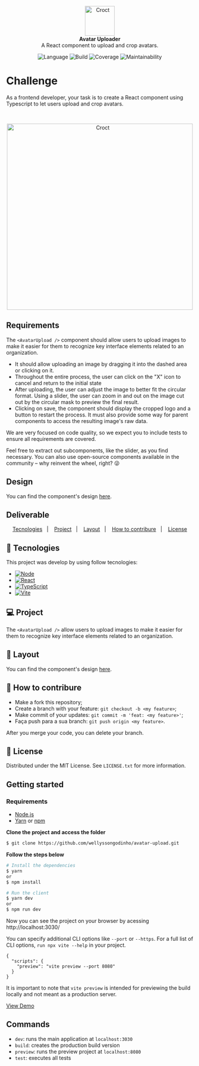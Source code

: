 <p align="center">
    <a href="https://croct.com">
      <img src="https://cdn.croct.io/brand/logo/repo-icon-green.svg" alt="Croct" height="80"/>
    </a>
    <br />
    <strong>Avatar Uploader</strong>
    <br />
    A React component to upload and crop avatars.
</p>
<p align="center">
    <img alt="Language" src="https://img.shields.io/badge/language-TypeScript-blue" />
    <img alt="Build" src="https://img.shields.io/badge/build-passing-green" />
    <img alt="Coverage" src="https://img.shields.io/badge/coverage-100%25-green" />
    <img alt="Maintainability" src="https://img.shields.io/badge/maintainability-100-green" />
</p>

# Challenge

As a frontend developer, your task is to create a React component using Typescript to let users upload and crop avatars.

<br/>

<p align="center">
    <img src="https://user-images.githubusercontent.com/943036/132790508-1d0b64be-9fc8-4cfc-8e12-a3066d373008.png" alt="Croct" width="500"/>
</p>

## Requirements

The `<AvatarUpload />` component should allow users to upload images to make it easier for them to recognize key interface elements related to an organization.

- It should allow uploading an image by dragging it into the dashed area or clicking on it.
- Throughout the entire process, the user can click on the "X" icon to cancel and return to the initial state
- After uploading, the user can adjust the image to better fit the circular format. Using a slider, the user can zoom in and out on the image cut out by the circular mask to preview the final result.
- Clicking on save, the component should display the cropped logo and a button to restart the process. It must also provide some way for parent components to access the resulting image's raw data.

We are very focused on code quality, so we expect you to include tests to ensure all requirements are covered.

Feel free to extract out subcomponents, like the slider, as you find necessary. You can also use open-source components available in the community – why reinvent the wheel, right? 😜

## Design

You can find the component's design [here](https://www.figma.com/file/aiiSV722MgNFBy0WqgfeQL/Challenges?node-id=1%3A19).

## Deliverable

<p align="center">
  <a href="#rocket-tecnologies">Tecnologies</a>&nbsp;&nbsp;&nbsp;|&nbsp;&nbsp;&nbsp;
  <a href="#project">Project</a>&nbsp;&nbsp;&nbsp;|&nbsp;&nbsp;&nbsp;
  <a href="#layout">Layout</a>&nbsp;&nbsp;&nbsp;|&nbsp;&nbsp;&nbsp;
  <a href="#how-to-contribure">How to contribure</a>&nbsp;&nbsp;&nbsp;|&nbsp;&nbsp;&nbsp;
  <a href="#memo-license">License</a>
</p>

## :rocket: Tecnologies

This project was develop by using follow tecnologies:

* [![Node][Node.js]][Node-url]
* [![React][React.js]][React-url]
* [![TypeScript][TypeScript.org]][TypeScript-url]
* [![Vite][Vite.js]][Vite-url]

## 💻 Project

The `<AvatarUpload />` allow users to upload images to make it easier for them to recognize key interface elements related to an organization.

## 🔖 Layout

You can find the component's design [here](https://www.figma.com/file/aiiSV722MgNFBy0WqgfeQL/Challenges?node-id=1%3A19).

## 🤔 How to contribure

- Make a fork this repository;
- Create a branch with your feature: `git checkout -b <my feature>`;
- Make commit of your updates: `git commit -m 'feat: <my feature>'`;
- Faça push para a sua branch: `git push origin <my feature>`.

After you merge your code, you can delete your branch.

## :memo: License

Distributed under the MIT License. See `LICENSE.txt` for more information.

## Getting started

### Requirements

- [Node.js](https://nodejs.org/en/)
- [Yarn](https://classic.yarnpkg.com/) or [npm](https://www.npmjs.com/)

**Clone the project and access the folder**

```bash
$ git clone https://github.com/wellyssongodinho/avatar-upload.git
```

**Follow the steps below**

```bash
# Install the dependencies
$ yarn
or
$ npm install

# Run the client
$ yarn dev
or
$ npm run dev
```

Now you can see the project on your browser by acessing http://localhost:3030/

You can specify additional CLI options like `--port` or `--https`. For a full list of CLI options, `run npx vite --help` in your project.

```
{
  "scripts": {
    "preview": "vite preview --port 8080"
  }
}
```
It is important to note that `vite preview` is intended for previewing the build locally and not meant as a production server.

<a class="demo-link" href="https://react-zoom.vercel.app/" target="_blank" rel="noopener">View Demo</a>

## Commands

- `dev`: runs the main application at `localhost:3030`
- `build`: creates the production build version
- `preview`: runs the preview project at `localhost:8080`
- `test`: executes all tests

[Node.js]: https://img.shields.io/badge/Node-20232A?style=for-the-badge&logo=nodedotjs&logoColor=#339933
[Node-url]: https://nodejs.org/

[React.js]: https://img.shields.io/badge/React-20232A?style=for-the-badge&logo=react&logoColor=#61DAFB
[React-url]: https://reactjs.org/

[Vite.js]: https://img.shields.io/badge/Vite-bd34fe?style=for-the-badge&logo=vite&logoColor=yellow
[Vite-url]: https://vitejs.dev/

[TypeScript.org]: https://img.shields.io/badge/TypeScript-0000CD?style=for-the-badge&logo=typescript&logoColor=#3178C6
[TypeScript-url]: https://www.typescriptlang.org/
